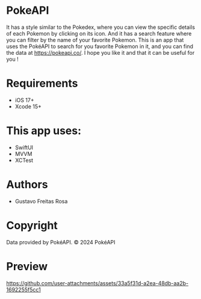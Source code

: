 # PokeAPI

It has a style similar to the Pokedex, where you can view the specific details of each Pokemon by clicking on its icon. And it has a search feature where you can filter by the name of your favorite Pokemon. This is an app that uses the PokéAPI to search for you favorite Pokemon in it, and you can find the data at https://pokeapi.co/. I hope you like it and that it can be useful for you !

# Requirements

- iOS 17+
- Xcode 15+

# This app uses:

- SwiftUI
- MVVM
- XCTest

# Authors
- Gustavo Freitas Rosa

# Copyright
Data provided by PokéAPI. © 2024 PokéAPI

# Preview

https://github.com/user-attachments/assets/33a5f31d-a2ea-48db-aa2b-1692255f5cc1
